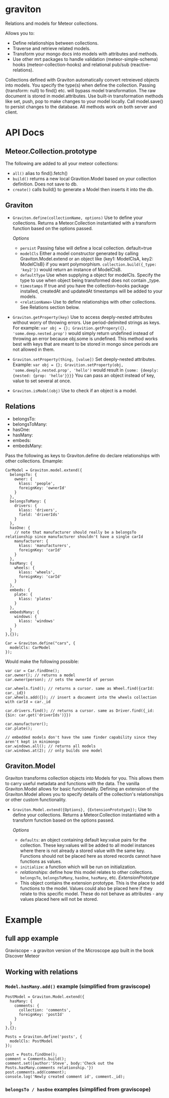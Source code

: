 graviton
========

Relations and models for Meteor collections.

Allows you to:

* Define relationships between collections.
* Traverse and retrieve related models.
* Transform your mongo docs into models with attributes and methods.
* Use other mrt packages to handle validation (meteor-simple-schema) hooks (meteor-collection-hooks) and relational pub/sub (reactive-relations).
 
Collections defined with Graviton automatically convert retreieved objects into models. You specify the type(s) when define the collection. Passing {transform: null} to find() etc. will bypass model transformation. The raw document is stored in model.attributes. Use built-in transformation methods like set, push, pop to make changes to your model locally. Call model.save() to persist changes to the database. All methods work on both server and client.

# API Docs

## Meteor.Collection.prototype
The following are added to all your meteor collections:
* `all()` alias to find().fetch()
* `build()` returns a new local Gravition.Model based on your collection definition. Does not save to db.
* `create()` calls build() to generate a Model then inserts it into the db.

## Graviton
* `Graviton.define(collectionName, options)` Use to define your collections. Returns a Meteor.Collection instantiated with a transform function based on the options passed.

  *Options*
    * `persist` Passing false will define a local collection. default=true
    * `modelCls` Either a model constructor generated by calling Graviton.Model.extend or an object like {key1: ModelClsA, key2: ModelClsB} if you want polymorphism. `collection.build({_type: 'key2'})` would return an instance of ModelClsB.
    * `defaultType` Use when supplying a object for modelCls. Specify the type to use when object being transformed does not contain _type.
    * `timestamps` If true and you have the collection-hooks package installed, createdAt and updatedAt timestamps will be added to your models.
    * `<relationName>` Use to define relationships with other collections. See Relations section below.
    

* `Graviton.getProperty(key)` Use to access deeply-nested attributes without worry of throwing errors. Use period-delimited strings as keys. For example: `var obj = {}; Gravition.getPropery({}, 'some.deep.nested.prop')` would simply return undefined instead of throwing an error because obj.some is undefined. This method works best with keys that are meant to be stored in mongo since periods are not allowed in them.
* `Graviton.setProperty(thing, [value])` Set deeply-nested attributes. Example: `var obj = {}; Gravition.setProperty(obj, 'some.deeply.nested.prop', 'hello')` would result in `{some: {deeply: {nested: {prop: 'hello'}}}}` You can pass an object instead of key, value to set several at once.
* `Graviton.isModel(obj)` Use to check if an object is a model.

## Relations

* belongsTo:
* belongsToMany:
* hasOne:
* hasMany:
* embeds:
* embedsMany:

Pass the following as keys to Graviton.define do declare relationships with other collections. Emample: 
```
CarModel = Graviton.model.extend({
  belongsTo: {
    owner: {
      klass: 'people',
      foreignKey: 'ownerId'
    }
  },
  belongsToMany: {
    drivers: {
      klass: 'drivers',
      field: 'driverIds'
    }
  },
  hasOne: {
    // note that manufacturer should really be a belongsTo relationship since manufacturer shouldn't have a single carId
    manufacturer: {
      klass: 'manufacturers',
      foreignKey: 'carId'
    }
  },
  hasMany: {
    wheels: {
      klass: 'wheels',
      foreignKey: 'carId'
    }
  },
  embeds: {
    plate: {
      klass: 'plates'
    }
  },
  embedsMany: {
    windows: {
      klass: 'windows'
    }
  }
},{});

Car = Graviton.define("cars", {
  modelCls: CarModel
});
```
Would make the following possible:
```
var car = Car.findOne();
car.owner(); // returns a model
car.owner(person); // sets the ownerId of person

car.wheels.find(); // returns a cursor. same as Wheel.find({carId: car._id})
car.wheels.add({}); // insert a document into the wheels collection with carId = car._id

car.drivers.find(); // returns a cursor. same as Driver.find({_id: {$in: car.get('driverIds')}})

car.manufacturer();
car.plate();

// embedded models don't have the same finder capability since they aren't kept in minimongo
car.windows.all(); // returns all models
car.windows.at(2); // only builds one model
```

## Graviton.Model

Graviton transforms collection objects into Models for you. This allows them to carry useful metadata and functions with the data. The vanilla Graviton.Model allows for basic functionality. Defining an extension of the Graviton.Model allows you to specify details of the collection's relationships or other custom functionality.

* `Graviton.Model.extend({Options}, {ExtensionPrototype});` Use to define your collections. Returns a Meteor.Collection instantiated with a transform function based on the options passed.

  *Options*
    * `defaults`: an object containing default key:value pairs for the collection. These key:values will be added to all model instances where there is not already a stored value with the same key. Functions should not be placed here as stored records cannot have functions as values.
    * `initialize`: a function which will be run on initialization.
    * _relationships_: define how this model relates to other collections. `belongsTo`, `belongsToMany`, `hasOne`, `hasMany`, etc.
  *ExtensionPrototype*
    * This object contains the extension prototype. This is the place to add functions to the model. Values could also be placed here if they relate to this specific model. These do not behave as attributes - any values placed here will not be stored.
      



# Example

## full app example

Graviscope - a graviton version of the Microscope app built in the book Discover Meteor

## Working with relations

### `Model.hasMany.add()` example (simplified from graviscope)

```
PostModel = Graviton.Model.extend({
  hasMany: {
    comments: {
      collection: 'comments',
      foreignKey: 'postId'
    }
  }
},{};

Posts = Graviton.define('posts', {
  modelCls: PostModel
});
```

```
post = Posts.findOne();
comment = Comments.build();
comment.set({author:'Steve', body:'Check out the Posts.hasMany.comments relationship.'})
post.comments.add(comment);
console.log('Newly created comment id', comment._id);
```

### `belongsTo / hasOne` examples (simplified from graviscope)
```

```


